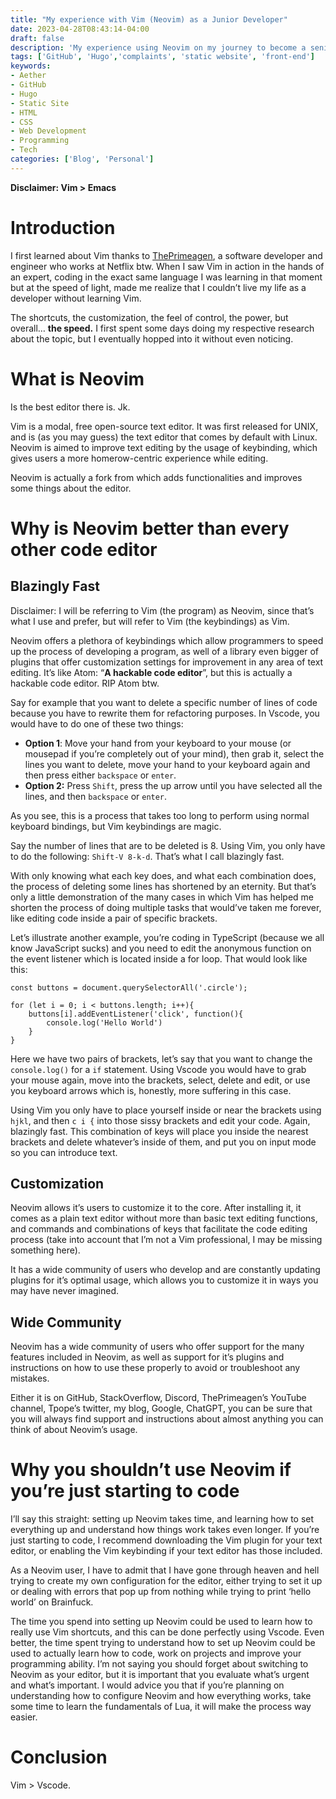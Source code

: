 ```yaml
---
title: "My experience with Vim (Neovim) as a Junior Developer"
date: 2023-04-28T08:43:14-04:00
draft: false
description: 'My experience using Neovim on my journey to become a senior developer'
tags: ['GitHub', 'Hugo','complaints', 'static website', 'front-end']
keywords: 
- Aether
- GitHub
- Hugo
- Static Site
- HTML
- CSS
- Web Development
- Programming
- Tech
categories: ['Blog', 'Personal']
---
```


****************Disclaimer: Vim > Emacs****************

# Introduction

I first learned about Vim thanks to [ThePrimeagen](https://www.youtube.com/@ThePrimeagen), a software developer and engineer who works at Netflix btw. When I saw Vim in action in the hands of an expert, coding in the exact same language I was learning in that moment but at the speed of light, made me realize that I couldn’t live my life as a developer without learning Vim. 

The shortcuts, the customization, the feel of control, the power, but overall… ********************the speed.******************** I first spent some days doing my respective research about the topic, but I eventually hopped into it without even noticing. 

# What is Neovim

Is the best editor there is. Jk.

Vim is a modal, free open-source text editor. It was first released for UNIX, and is (as you may guess) the text editor that comes by default with Linux. Neovim is aimed to improve text editing by the usage of keybinding, which gives users a more homerow-centric experience while editing.

Neovim is actually a fork from which adds functionalities and improves some things about the editor.

# Why is Neovim better than every other code editor

## Blazingly Fast

Disclaimer: I will be referring to Vim (the program) as Neovim, since that’s what I use and prefer, but will refer to Vim (the keybindings) as Vim.

Neovim offers a plethora of keybindings which allow programmers to speed up the process of developing a program, as well of a library even bigger of plugins that offer customization settings for improvement in any area of text editing. It’s like Atom: “**********************A hackable code editor**********************”, but this is actually a hackable code editor. RIP Atom btw.

Say for example that you want to delete a specific number of lines of code because you have to rewrite them for refactoring purposes. In Vscode, you would have to do one of these two things:

- **Option 1**: Move your hand from your keyboard to your mouse (or mousepad if you’re completely out of your mind), then grab it, select the lines you want to delete, move your hand to your keyboard again and then press either `backspace` or `enter`.
- ********************Option 2:******************** Press `Shift`, press the up arrow until you have selected all the lines, and then `backspace` or `enter`.

As you see, this is a process that takes too long to perform using normal keyboard bindings, but Vim keybindings are magic.

Say the number of lines that are to be deleted is 8. Using Vim, you only have to do the following: `Shift-V 8-k-d`. That’s what I call blazingly fast.

With only knowing what each key does, and what each combination does, the process of deleting some lines has shortened by an eternity. But that’s only a little demonstration of the many cases in which Vim has helped me shorten the process of doing multiple tasks that would’ve taken me forever, like editing code inside a pair of specific brackets.

Let’s illustrate another example, you’re coding in TypeScript (because we all know JavaScript sucks) and you need to edit the anonymous function on the event listener which is located inside a for loop. That would look like this:

```tsx
const buttons = document.querySelectorAll('.circle');

for (let i = 0; i < buttons.length; i++){
	buttons[i].addEventListener('click', function(){
		console.log('Hello World')
	}
}
```

Here we have two pairs of brackets, let’s say that you want to change the `console.log()` for a `if` statement. Using Vscode you would have to grab your mouse again, move into the brackets, select, delete and edit, or use you keyboard arrows which is, honestly, more suffering in this case.

Using Vim you only have to place yourself inside or near the brackets using `hjkl`, and then `c i {` into those sissy brackets and edit your code. Again, blazingly fast. This combination of keys will place you inside the nearest brackets and delete whatever’s inside of them, and put you on input mode so you can introduce text.

## Customization

Neovim allows it’s users to customize it to the core. After installing it, it comes as a plain text editor without more than basic text editing functions, and commands and combinations of keys that facilitate the code editing process (take into account that I’m not a Vim professional, I may be missing something here).

It has a wide community of users who develop and are constantly updating plugins for it’s optimal usage, which allows you to customize it in ways you may have never imagined.

## Wide Community

Neovim has a wide community of users who offer support for the many features included in Neovim, as well as support for it’s plugins and instructions on how to use these properly to avoid or troubleshoot any mistakes. 

Either it is on GitHub, StackOverflow, Discord, ThePrimeagen’s YouTube channel, Tpope’s twitter, my blog, Google, ChatGPT, you can be sure that you will always find support and instructions about almost anything you can think of about Neovim’s usage.

# Why you shouldn’t use Neovim if you’re just starting to code

I’ll say this straight: setting up Neovim takes time, and learning how to set everything up and understand how things work takes even longer. If you’re just starting to code, I recommend downloading the Vim plugin for your text editor, or enabling the Vim keybinding if your text editor has those included. 

As a Neovim user, I have to admit that I have gone through heaven and hell trying to create my own configuration for the editor, either trying to set it up or dealing with errors that pop up from nothing while trying to print ‘hello world’ on Brainfuck.

The time you spend into setting up Neovim could be used to learn how to really use Vim shortcuts, and this can be done perfectly using Vscode. Even better, the time spent trying to understand how to set up Neovim could be used to actually learn how to code, work on projects and improve your programming ability. I’m not saying you should forget about switching to Neovim as your editor, but it is important that you evaluate what’s urgent and what’s important. I would advice you that if you’re planning on understanding how to configure Neovim and how everything works, take some time to learn the fundamentals of Lua, it will make the process way easier.

# Conclusion

Vim > Vscode.